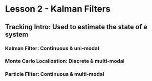 # Lesson 2 - Kalman Filters

## Tracking Intro: Used to estimate the state of a system
### Kalman Filter: Continuous & uni-modal
### Monte Carlo Localization: Discrete & multi-modal
### Particle Filter: Continuous & multi-modal 
